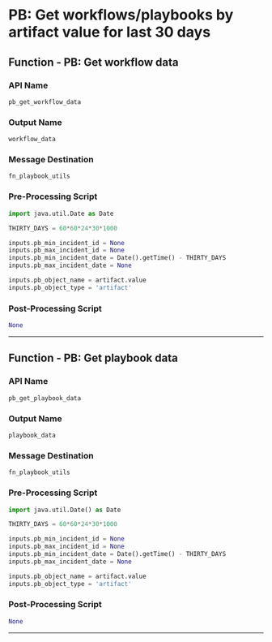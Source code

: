 <!--
    DO NOT MANUALLY EDIT THIS FILE
    THIS FILE IS AUTOMATICALLY GENERATED WITH resilient-sdk codegen
-->

# PB: Get workflows/playbooks by artifact value for last 30 days

## Function - PB: Get workflow data

### API Name
`pb_get_workflow_data`

### Output Name
`workflow_data`

### Message Destination
`fn_playbook_utils`

### Pre-Processing Script
```python
import java.util.Date as Date

THIRTY_DAYS = 60*60*24*30*1000

inputs.pb_min_incident_id = None
inputs.pb_max_incident_id = None
inputs.pb_min_incident_date = Date().getTime() - THIRTY_DAYS
inputs.pb_max_incident_date = None

inputs.pb_object_name = artifact.value
inputs.pb_object_type = 'artifact'
```

### Post-Processing Script
```python
None
```

---

## Function - PB: Get playbook data

### API Name
`pb_get_playbook_data`

### Output Name
`playbook_data`

### Message Destination
`fn_playbook_utils`

### Pre-Processing Script
```python
import java.util.Date() as Date

THIRTY_DAYS = 60*60*24*30*1000

inputs.pb_min_incident_id = None
inputs.pb_max_incident_id = None
inputs.pb_min_incident_date = Date().getTime() - THIRTY_DAYS
inputs.pb_max_incident_date = None

inputs.pb_object_name = artifact.value
inputs.pb_object_type = 'artifact'
```

### Post-Processing Script
```python
None
```

---

